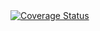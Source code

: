 <a href='https://coveralls.io/github/DanylchenkoKateryna/Automated-Testing?branch=main'>
<img src='https://coveralls.io/repos/github/DanylchenkoKateryna/Automated-Testing/badge.svg?branch=main' alt='Coverage Status' />
</a>
